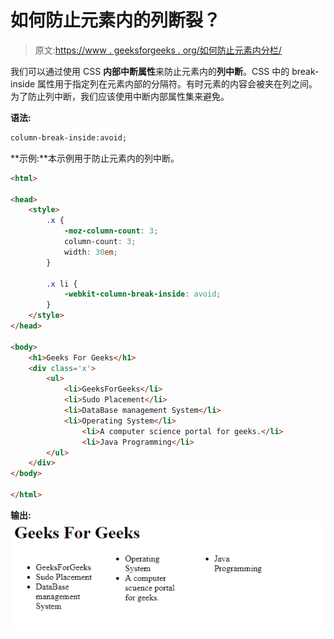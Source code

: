 # 如何防止元素内的列断裂？

> 原文:[https://www . geeksforgeeks . org/如何防止元素内分栏/](https://www.geeksforgeeks.org/how-to-prevent-column-break-within-an-element/)

我们可以通过使用 CSS **内部中断属性**来防止元素内的**列中断**。CSS 中的 break-inside 属性用于指定列在元素内部的分隔符。有时元素的内容会被夹在列之间。为了防止列中断，我们应该使用中断内部属性集来避免。

**语法:**

```html
column-break-inside:avoid;
```

**示例:**本示例用于防止元素内的列中断。

```html
<html>

<head>
    <style>
        .x {
            -moz-column-count: 3;
            column-count: 3;
            width: 30em;
        }

        .x li {
            -webkit-column-break-inside: avoid;
        }
    </style>
</head>

<body>
    <h1>Geeks For Geeks</h1>
    <div class='x'>
        <ul>
            <li>GeeksForGeeks</li>
            <li>Sudo Placement</li>
            <li>DataBase management System</li>
            <li>Operating System</li>
                <li>A computer science portal for geeks.</li>
                <li>Java Programming</li>
        </ul>
    </div>
</body>

</html>
```

**输出:**
![](img/1addf9139983565aa8ac7cab47a4aac6.png)